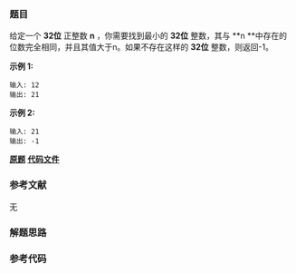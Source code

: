 ### 题目
给定一个 **32位** 正整数  **n** ，你需要找到最小的 **32位** 整数，其与  **n
**中存在的位数完全相同，并且其值大于n。如果不存在这样的 **32位** 整数，则返回-1。

**示例 1:**

    
    
    输入: 12
    输出: 21
    

**示例 2:**

    
    
    输入: 21
    输出: -1
    

 **[原题](https://leetcode-cn.com/problems/next-greater-element-iii/)**    **[代码文件]()**


### 参考文献
无

### 解题思路




### 参考代码

```go


```




